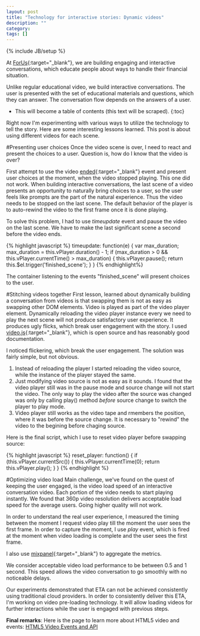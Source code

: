 ```yaml
---
layout: post
title: "Technology for interactive stories: Dynamic videos"
description: ""
category: 
tags: []
---
```

{% include JB/setup %}

At [ForUs](http://forusall.com){:target="_blank"}, we are building engaging and interactive conversations, which educate people about ways to handle their financial situation. 

Unlike regular educational video, we build interactive conversations. The user is presented with the set of educational materials and questions, which they can answer. The conversation flow depends on the answers of a user.

* This will become a table of contents (this text will be scraped).
{:toc}

Right now I'm experimenting with various ways to utilize the technology to tell the story. Here are some interesting lessons learned. This post is about using different videos for each scene.

#Presenting user choices
Once the video scene is over, I need to react and present the choices to a user. Question is, how do I know that the video is over? 

First attempt to use the video [ended](http://www.longtailvideo.com/html5/playback/){:target="_blank"} event and present user choices at the moment, when the video stopped playing. This one did not work. When building interactive conversations, the last scene of a video presents an opportunity to naturally bring choices to a user, so the user feels like prompts are the part of the natural experience. Thus the video needs to be stopped on the last scene. The default behavior of the player is to auto-rewind the video to the first frame once it is done playing.

To solve this problem, I had to use *timeupdate* event and pause the video on the last scene. We have to make the last significant scene a second before the video ends.

{% highlight javascript %}
  timeupdate: function(e) {
    var max_duration;
    max_duration = this.vPlayer.duration() - 1;
    if (max_duration > 0 && this.vPlayer.currentTime() > max_duration) {
      this.vPlayer.pause();
      return this.$el.trigger('finished_scene');
    }
  }
{% endhighlight%} 

The container listening to the events "finished_scene" will present choices to the user. 

#Stitching videos together
First lesson, learned about dynamically building a conversation from videos is that swapping them is not as easy as swapping other DOM elements. Video is played as part of the video player element.
Dynamically reloading the video player instance every we need to play the next scene will not produce satisfactory user experience. It produces ugly flicks, which break user engagement with the story. 
I used [video.js](http://http://videojs.com/){:target="_blank"}, which is open source and has reasonably good documentation.

I noticed flickering, which break the user engagement. The solution was fairly simple, but not obvious. 

1. Instead of reloading the player I started reloading the video source, while the instance of the player stayed the same.
2. Just modifying video source is not as easy as it sounds. I found that the video player still was in the pause mode and source change will not start the video.  The only way to play the video after the source was changed was only by calling play() method *before* source change to switch the player to play mode.
3. Video player still works as the video tape and rmembers the position, where it was before the source change. It is necessary to "rewind" the video to the begining before chaging source.

Here is the final script, which I use to reset video player before swapping source:

{% highlight javascript %}
  reset_player: function() {
    if (this.vPlayer.currentSrc()) {
      this.vPlayer.currentTime(0);
      return this.vPlayer.play();
    }
  }
{% endhighlight %}

#Optimizing video load 
Main challenge, we've found on the quest of keeping the user engaged, is the video load speed of an interactive conversation video. Each portion of the video needs to start playing instantly. We found that 360p video resolution delivers acceptable load speed for the average users.
Going higher quality will not work. 

In order to understand the real user experience, I measured the timing between the moment I request video play till the moment the user sees the first frame. In order to capture the moment,  I use *play* event, which is fired at the moment when video loading is complete and the user sees the first frame. 

I also use [mixpanel](http://www.mixpanel.com){:target="_blank"} to aggregate the metrics.

We consider acceptable video load performance to be between 0.5 and 1 second. This speed allows the video conversation to go smoothly with no noticeable delays.

Our experiments demonstrated that ETA can not be achieved consistently using traditional cloud providers. In order to consistently deliver this ETA, I'm working on video pre-loading technology. It will allow loading videos for further interactions while the user is engaged with previous steps.

**Final remarks**: Here is the page to learn more about HTML5 video and events: [HTML5 Video Events and API](http://www.w3.org/2010/05/video/mediaevents.html)

